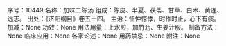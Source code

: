 序号：10449
名称：加味二陈汤
组成：陈皮、半夏、茯苓、甘草、白术、黄连、远志。
出处：《济阳纲目》卷五十四。
主治：怔忡惊悸，时作时止，心下有痰。
加减：None
功效：None
用法用量：上水煎，加竹沥、生姜汁服。
制备方法：None
临床应用：None
各家论述：None
用药禁忌：None
附注：None
